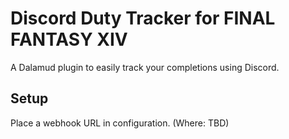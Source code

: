 # Discord Duty Tracker for FINAL FANTASY XIV
A Dalamud plugin to easily track your completions using Discord.

## Setup
Place a webhook URL in configuration. (Where: TBD)
